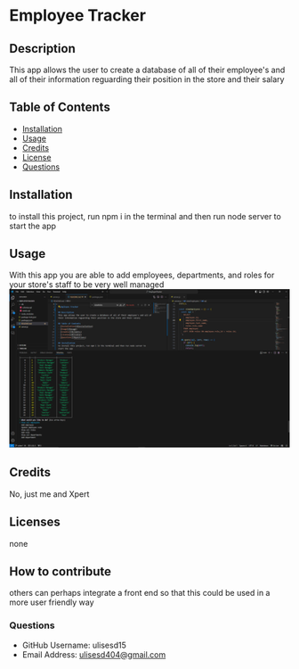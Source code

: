 
# Employee Tracker

## Description
This app allows the user to create a database of all of their employee's and all of their information reguarding their position in the store and their salary

## Table of Contents
- [Installation](#installation)
- [Usage](#usage)
- [Credits](#credits)
- [License](#license)
- [Questions](#questions)

## Installation
to install this project, run npm i in the terminal and then run node server to start the app

## Usage
With this app you are able to add employees, departments, and roles for your store's staff to be very well managed
![alt text](images/image.png)
## Credits
No, just me and Xpert

## Licenses
none

## How to contribute
others can perhaps integrate a front end so that this could be used in a more user friendly way

### Questions
- GitHub Username: ulisesd15
- Email Address: ulisesd404@gmail.com

